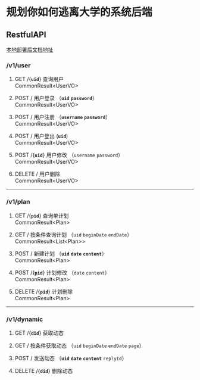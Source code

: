 # 规划你如何逃离大学的系统后端

## RestfulAPI
[本地部署后文档地址](http://localhost:3000/swagger-ui/index.html)

### /v1/user

1. GET /{**`uid`**} 查询用户  <br>  CommonResult\<UserVO\>

2. POST / 用户登录 （**`uid`** **`password`**）  <br>  CommonResult\<UserVO\>

3. POST / 用户注册 （**`username`** **`password`**）  <br>  CommonResult\<UserVO\>

4. POST / 用户登出  (**`uid`**)    <br>  CommonResult\<UserVO\>

5. POST /{**`uid`**} 用户修改 （`username` `password`）  <br>  CommonResult\<UserVO\>

6. DELETE / 用户删除  <br>  CommonResult\<UserVO\>

---

### /v1/plan

1. GET /{**`pid`**} 查询单计划  <br>  CommonResult\<Plan\>

2. GET / 按条件查询计划 （`uid` `beginDate` `endDate`）  <br>  CommonResult\<List\<Plan\>\>

3. POST / 新建计划 （**`uid`** **`date`** **`content`**）  <br>  CommonResult\<Plan\>

4. POST /{**`pid`**} 计划修改 （`date` `content`）  <br>  CommonResult\<Plan\>

5. DELETE /{**`pid`**} 计划删除  <br>  CommonResult\<Plan\>

---

### /v1/dynamic

1. GET /{**`did`**} 获取动态

2. GET / 按条件获取动态 （`uid` `beginDate` `endDate` `page`）

3. POST / 发送动态 （**`uid`** **`date`** **`content`** `replyId`）

4. DELETE /{**`did`**} 删除动态 